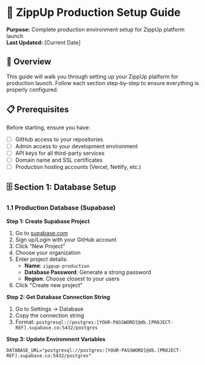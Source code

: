 # 🚀 ZippUp Production Setup Guide

**Purpose:** Complete production environment setup for ZippUp platform launch  
**Last Updated:** [Current Date]

## 🎯 **Overview**

This guide will walk you through setting up your ZippUp platform for production launch. Follow each section step-by-step to ensure everything is properly configured.

## 📋 **Prerequisites**

Before starting, ensure you have:
- [ ] GitHub access to your repositories
- [ ] Admin access to your development environment
- [ ] API keys for all third-party services
- [ ] Domain name and SSL certificates
- [ ] Production hosting accounts (Vercel, Netlify, etc.)

## 🗄️ **Section 1: Database Setup**

### 1.1 Production Database (Supabase)

**Step 1: Create Supabase Project**
1. Go to [supabase.com](https://supabase.com)
2. Sign up/Login with your GitHub account
3. Click "New Project"
4. Choose your organization
5. Enter project details:
   - **Name**: `zippup-production`
   - **Database Password**: Generate a strong password
   - **Region**: Choose closest to your users
6. Click "Create new project"

**Step 2: Get Database Connection String**
1. Go to Settings → Database
2. Copy the connection string
3. Format: `postgresql://postgres:[YOUR-PASSWORD]@db.[PROJECT-REF].supabase.co:5432/postgres`

**Step 3: Update Environment Variables**
```env
DATABASE_URL="postgresql://postgres:[YOUR-PASSWORD]@db.[PROJECT-REF].supabase.co:5432/postgres"
